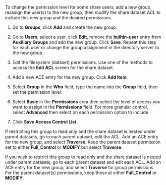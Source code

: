 &NewLine;

To change the permission level for some share users, add a new group, reassign the user(s) to the new group, then modify the share dataset ACL to include this new group and the desired permissions.

1. Go to **Groups**, click **Add** and create the new group.

2. Go to **Users**, select a user, click **Edit**, remove the **builtin-user** entry from **Auxiliary Groups** and add the new group.
   Click **Save**. Repeat this step for each user or change the group assignment in the directory server to the new group.

3. Edit the filesystem (dataset) permissions. Use one of the methods to access the **Edit ACL** screen for the share dataset.

4. Add a new ACE entry for the new group. Click **Add Item**.

5. Select **Group** in the **Who** field, type the name into the **Group** field, then set the permission level.

6. Select **Basic** in the **Permissions** area then select the level of access you want to assign in the **Permissions** field.
   For more granular control, select **Advanced** then select on each permission option to include.

7. Click **Save Access Control List**.

If restricting this group to read only and the share dataset is nested under parent datasets, go to each parent dataset, edit the ACL.
Add an ACE entry for the new group, and select **Traverse**.
Keep the parent dataset permission set to either **Full_Control** or **MODIFY** but select **Traverse**.

If you wish to restrict this group to read only and the share dataset is nested under parent datasets, go to each parent dataset and edit each ACL. 
Add an ACE entry for the new group, and select **Traverse** for group permissions. For the parent dataset(s) permissions, keep these at either **Full_Control** or **MODIFY**. 
